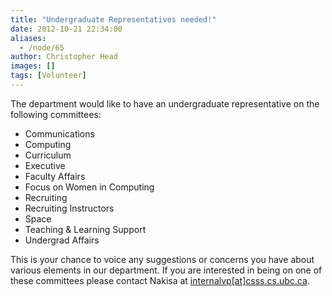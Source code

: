 ```yaml
---
title: "Undergraduate Representatives needed!"
date: 2012-10-21 22:34:00
aliases:
  - /node/65
author: Christopher Head
images: []
tags: [Volunteer]
---
```


<div class="field field-name-body field-type-text-with-summary field-label-hidden"><div class="field-items"><div class="field-item even"><p>The department would like to have an undergraduate representative on the following committees:</p>
<ul>
<li>Communications
</li><li>Computing
</li><li>Curriculum
</li><li>Executive
</li><li>Faculty Affairs
</li><li>Focus on Women in Computing
</li><li>Recruiting
</li><li>Recruiting Instructors
</li><li>Space
</li><li>Teaching &amp; Learning Support
</li><li>Undergrad Affairs
</li></ul>
<p>This is your chance to voice any suggestions or concerns you have about various elements in our department.  If you are interested in being on one of these committees please contact Nakisa at <a href="/cdn-cgi/l/email-protection#452c2b3120372b2429333505263636366b26366b3027266b2624">internalvp[at]csss.cs.ubc.ca</a>.</p>
</div></div></div>    <footer>
          </footer>
